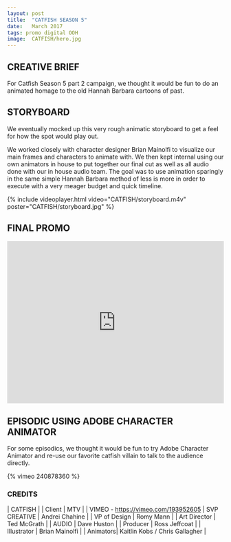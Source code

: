 ```yaml
---
layout: post
title:  "CATFISH SEASON 5"
date:   March 2017
tags: promo digital OOH
image:	CATFISH/hero.jpg	
---
```


## CREATIVE BRIEF

For Catfish Season 5 part 2 campaign, we thought it would be fun to do an animated homage to the old Hannah Barbara cartoons of past.  

## STORYBOARD

We eventually mocked up this very rough animatic storyboard to get a feel for how the spot would play out. 

We worked closely with character designer Brian Mainolfi to visualize our main frames and characters to animate with.  We then kept internal using our own animators in house to put together our final cut as well as all audio done with our in house audio team.  The goal was to use animation sparingly in the same simple Hannah Barbara method of less is more in order to execute with a very meager budget and quick timeline.  

{% include videoplayer.html video="CATFISH/storyboard.m4v" poster="CATFISH/storyboard.jpg" %}

## FINAL PROMO
<div style="padding:75% 0 0 0;position:relative;"><iframe src="https://player.vimeo.com/video/419572238?title=0&byline=0&portrait=0" style="position:absolute;top:0;left:0;width:100%;height:100%;" frameborder="0" allow="autoplay; fullscreen" allowfullscreen></iframe></div><script src="https://player.vimeo.com/api/player.js"></script>

## EPISODIC USING ADOBE CHARACTER ANIMATOR

For some episodics, we thought it would be fun to try Adobe Character Animator and re-use our favorite catfish villain to talk to the audience directly. 

{% vimeo 240878360 %}


### CREDITS

| CATFISH |
| Client | MTV |
| VIMEO - https://vimeo.com/193952605
| SVP CREATIVE | Andrei Chahine |
| VP of Design |    Romy Mann |
| Art Director |    Ted McGrath |
| AUDIO | Dave Huston |
| Producer |    Ross Jeffcoat |
| Illustrator | Brian Mainolfi |
| Animators|      Kaitlin Kobs / Chris Gallagher |
